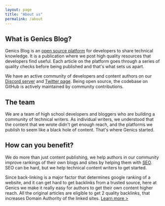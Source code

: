 ```yaml
---
layout: page
title: "About us"
permalink: /about
---
```


## What is Genics Blog?

Genics Blog is an [open source platform](https://github.com/genicsblog) for developers to share technical knowledge. It is a publication where we post high quality resources that developers find useful. Each article on the platform goes through a series of quality checks before being published and that's what sets us apart.

We have an active community of developers and content authors on our [Discord server](https://discord.genicsblog.com) and [Twitter page](https://twitter.com/genicsblog). Being open source, the codebase on GitHub is actively maintained by community contributions.

## The team

We are a team of high school developers and bloggers who are building a community of technical writers. As individual writers, we understood that the content that we wrote didn't get enough reach, and the platforms we publish to seem like a black hole of content. That's where Genics started.

## How can you benefit?

We do more than just content publishing, we help authors in our community improve rankings of their own blogs and sites by helping them with [SEO](/category/seo/). SEO can be hard, but we help technical content writers to get started.

Since back-linking is a major factor that determines google ranking of a website, and it can get hard to get backlinks from a trusted source, here at Genics we make it really easy for authors to get their own content higher reach. All the original articles are eligible to get 2 quality backlinks, that increases Domain Authority of the linked sites. [Learn more >](https://docs.genicsblog.com/author/create-a-submission-request#cross-posting)
